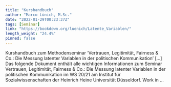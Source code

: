 ```yaml
---
title: "Kurshandbuch"
author: "Marco Lünich, M.Sc."
date: "2022-01-29T00:23:37Z"
tags: [Seminar]
link: "https://bookdown.org/luenich/Latente_Variablen/"
length_weight: "24.4%"
pinned: false
---
```


Kurshandbuch zum Methodenseminar ‘Vertrauen, Legitimität, Fairness & Co.: Die Messung latenter Variablen in der politischen Kommunikation’ [...] Das folgende Dokument enthält alle wichtigen Informationen zum Seminar Vertrauen, Legitimität, Fairness & Co.: Die Messung latenter Variablen in der politischen Kommunikation im WS 20/21 am Institut für Sozialwissenschaften der Heinrich Heine Universität Düsseldorf. Work in ...
